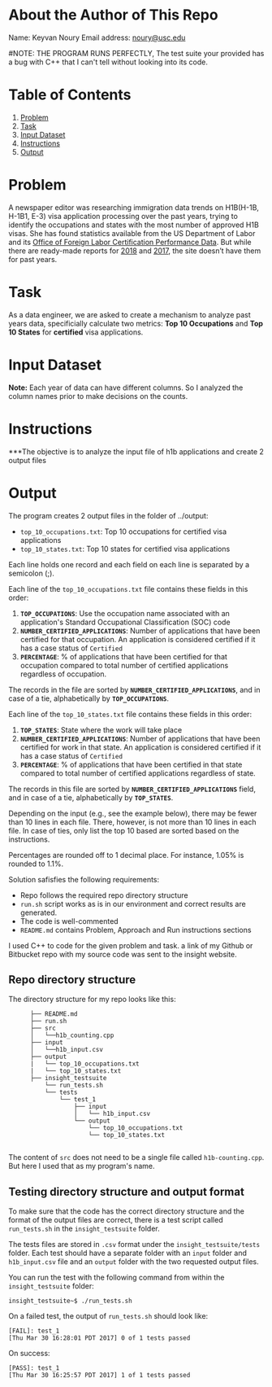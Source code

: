 # About the Author of This Repo
Name: Keyvan Noury
Email address: noury@usc.edu

#NOTE: THE PROGRAM RUNS PERFECTLY, 
The test suite your provided has a bug with C++ that I can't tell without looking into its code.

# Table of Contents
1. [Problem](README.md#problem)
2. [Task](README.md#task)
3. [Input Dataset](README.md#input-dataset)
4. [Instructions](README.md#instructions)
5. [Output](README.md#output)


# Problem
A newspaper editor was researching immigration data trends on H1B(H-1B, H-1B1, E-3) visa application processing over the past years, 
trying to identify the occupations and states with the most number of approved H1B visas. She has found statistics available from 
the US Department of Labor and its [Office of Foreign Labor Certification Performance Data](https://www.foreignlaborcert.doleta.gov/performancedata.cfm#dis). 
But while there are ready-made reports for [2018](https://www.foreignlaborcert.doleta.gov/pdf/PerformanceData/2018/H-1B_Selected_Statistics_FY2018_Q4.pdf) 
and [2017](https://www.foreignlaborcert.doleta.gov/pdf/PerformanceData/2017/H-1B_Selected_Statistics_FY2017.pdf), 
the site doesn’t have them for past years. 

# Task
As a data engineer, we are asked to create a mechanism to analyze past years data, 
specificially calculate two metrics: **Top 10 Occupations** and **Top 10 States** for **certified** visa applications.

# Input Dataset
**Note:** Each year of data can have different columns. So I analyzed the column names prior to make decisions on the counts.

# Instructions
***The objective is to analyze the input file of h1b applications and create 2 output files

# Output 
The program creates 2 output files in the folder of ../output:
* `top_10_occupations.txt`: Top 10 occupations for certified visa applications
* `top_10_states.txt`: Top 10 states for certified visa applications

Each line holds one record and each field on each line is separated by a semicolon (;).

Each line of the `top_10_occupations.txt` file contains these fields in this order:
1. __`TOP_OCCUPATIONS`__: Use the occupation name associated with an application's Standard Occupational Classification (SOC) code
2. __`NUMBER_CERTIFIED_APPLICATIONS`__: Number of applications that have been certified for that occupation. An application is considered certified if it has a case status of `Certified`
3. __`PERCENTAGE`__: % of applications that have been certified for that occupation compared to total number of certified applications regardless of occupation. 

The records in the file are sorted by __`NUMBER_CERTIFIED_APPLICATIONS`__, and in case of a tie, alphabetically by __`TOP_OCCUPATIONS`__.

Each line of the `top_10_states.txt` file contains these fields in this order:
1. __`TOP_STATES`__: State where the work will take place
2. __`NUMBER_CERTIFIED_APPLICATIONS`__: Number of applications that have been certified for work in that state. An application is considered certified if it has a case status of `Certified`
3. __`PERCENTAGE`__: % of applications that have been certified in that state compared to total number of certified applications regardless of state.

The records in this file are sorted by __`NUMBER_CERTIFIED_APPLICATIONS`__ field, and in case of a tie, alphabetically by __`TOP_STATES`__. 

Depending on the input (e.g., see the example below), there may be fewer than 10 lines in each file. There, however, is not more than 10 lines in each file. 
In case of ties, only list the top 10 based are sorted based on the instructions.

Percentages are rounded off to 1 decimal place. For instance, 1.05% is rounded to 1.1%.

Solution safisfies the following requirements:
* Repo follows the required repo directory structure
* `run.sh` script works as is in our environment and correct results are generated.
* The code is well-commented
* `README.md` contains Problem, Approach and Run instructions sections

I used C++ to code for the given problem and task.
a link of my Github or Bitbucket repo with my source code was sent to the insight website.


## Repo directory structure
The directory structure for my repo looks like this:
```
      ├── README.md 
      ├── run.sh
      ├── src
      │   └──h1b_counting.cpp
      ├── input
      │   └──h1b_input.csv
      ├── output
      |   └── top_10_occupations.txt
      |   └── top_10_states.txt
      ├── insight_testsuite
          └── run_tests.sh
          └── tests
              └── test_1
                  ├── input
                  │   └── h1b_input.csv
                  └── output
                      └── top_10_occupations.txt
                      └── top_10_states.txt
              
```
The content of `src` does not need to be a single file called `h1b-counting.cpp`. But here I used that as my program's name.

## Testing directory structure and output format

To make sure that the code has the correct directory structure and the format of the output files are correct, there is a test script called `run_tests.sh` in the `insight_testsuite` folder.

The tests files are stored in `.csv` format under the `insight_testsuite/tests` folder. Each test should have a separate folder with an `input` folder and `h1b_input.csv` file and an `output` folder with the two requested output files.

You can run the test with the following command from within the `insight_testsuite` folder:

    insight_testsuite~$ ./run_tests.sh 

On a failed test, the output of `run_tests.sh` should look like:

    [FAIL]: test_1
    [Thu Mar 30 16:28:01 PDT 2017] 0 of 1 tests passed

On success:

    [PASS]: test_1
    [Thu Mar 30 16:25:57 PDT 2017] 1 of 1 tests passed

